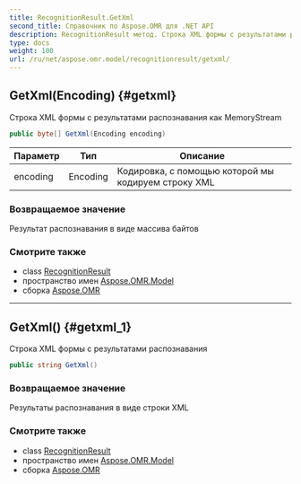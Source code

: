 ```yaml
---
title: RecognitionResult.GetXml
second_title: Справочник по Aspose.OMR для .NET API
description: RecognitionResult метод. Строка XML формы с результатами распознавания как MemoryStream
type: docs
weight: 100
url: /ru/net/aspose.omr.model/recognitionresult/getxml/
---
```

## GetXml(Encoding) {#getxml}

Строка XML формы с результатами распознавания как MemoryStream

```csharp
public byte[] GetXml(Encoding encoding)
```

| Параметр | Тип | Описание |
| --- | --- | --- |
| encoding | Encoding | Кодировка, с помощью которой мы кодируем строку XML |

### Возвращаемое значение

Результат распознавания в виде массива байтов

### Смотрите также

* class [RecognitionResult](../)
* пространство имен [Aspose.OMR.Model](../../recognitionresult/)
* сборка [Aspose.OMR](../../../)

---

## GetXml() {#getxml_1}

Строка XML формы с результатами распознавания

```csharp
public string GetXml()
```

### Возвращаемое значение

Результаты распознавания в виде строки XML

### Смотрите также

* class [RecognitionResult](../)
* пространство имен [Aspose.OMR.Model](../../recognitionresult/)
* сборка [Aspose.OMR](../../../)


